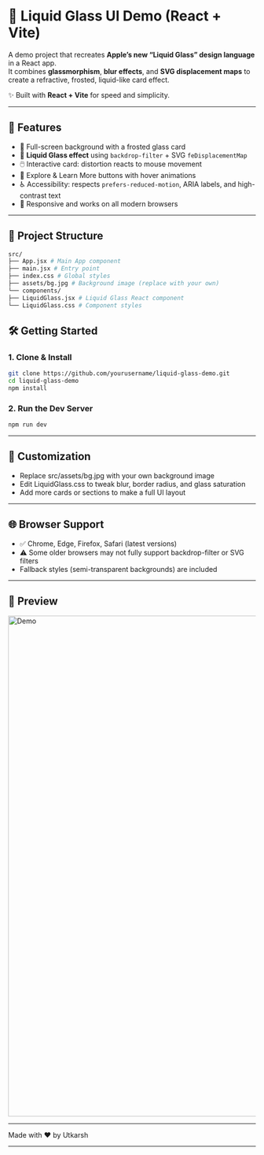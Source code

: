 # 🌊 Liquid Glass UI Demo (React + Vite)

A demo project that recreates **Apple’s new “Liquid Glass” design language** in a React app.  
It combines **glassmorphism**, **blur effects**, and **SVG displacement maps** to create a refractive, frosted, liquid-like card effect.

✨ Built with **React + Vite** for speed and simplicity.

---

## 🚀 Features
- 🌌 Full-screen background with a frosted glass card  
- 🔮 **Liquid Glass effect** using `backdrop-filter` + SVG `feDisplacementMap`  
- 🖱️ Interactive card: distortion reacts to mouse movement  
- 🎨 Explore & Learn More buttons with hover animations  
- ♿ Accessibility: respects `prefers-reduced-motion`, ARIA labels, and high-contrast text  
- 📱 Responsive and works on all modern browsers  

---

## 📂 Project Structure
```bash
src/
├── App.jsx # Main App component
├── main.jsx # Entry point
├── index.css # Global styles
├── assets/bg.jpg # Background image (replace with your own)
└── components/
├── LiquidGlass.jsx # Liquid Glass React component
└── LiquidGlass.css # Component styles
```

## 🛠️ Getting Started

### 1. Clone & Install
```bash
git clone https://github.com/yourusername/liquid-glass-demo.git
cd liquid-glass-demo
npm install
```

### 2. Run the Dev Server
```bash
npm run dev
```
---

## 🎨 Customization
- Replace src/assets/bg.jpg with your own background image
- Edit LiquidGlass.css to tweak blur, border radius, and glass saturation
- Add more cards or sections to make a full UI layout

---

## 🌐 Browser Support
- ✅ Chrome, Edge, Firefox, Safari (latest versions)
- ⚠️ Some older browsers may not fully support backdrop-filter or SVG filters
- Fallback styles (semi-transparent backgrounds) are included

---

## 📸 Preview

<img width="828" height="1017" alt="Demo" src="https://github.com/user-attachments/assets/ba00d5cd-89dc-4578-93e0-d3eac50dfb65" />

---

Made with ❤️ by Utkarsh

---
